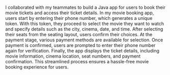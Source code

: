 I collaborated with my teammates to build a Java app for users to book their movie tickets and access their ticket details.
In my movie booking app, users start by entering their phone number, which generates a unique token.
With this token, they proceed to select the movie they want to watch and specify details such as the city, cinema, date, and time.
After selecting their seats from the seating layout, users confirm their choices.
At the payment stage, various payment methods are available for selection.
Once payment is confirmed, users are prompted to enter their phone number again for verification. 
Finally, the app displays the ticket details, including movie information, cinema location, seat numbers, and payment confirmation.
This streamlined process ensures a hassle-free movie booking experience for users.
